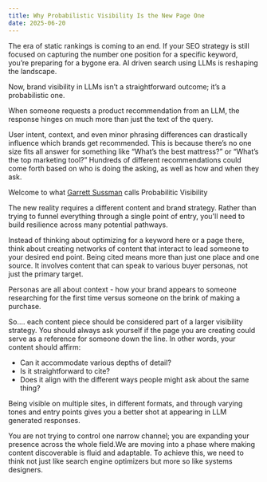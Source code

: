 ```yaml
---
title: Why Probabilistic Visibility Is the New Page One
date: 2025-06-20
---
```

The era of static rankings is coming to an end. If your SEO strategy is still focused on capturing the number one position for a specific keyword, you’re preparing for a bygone era. AI driven search using LLMs is reshaping the landscape.

Now, brand visibility in LLMs isn’t a straightforward outcome; it’s a probabilistic one.

When someone requests a product recommendation from an LLM, the response hinges on much more than just the text of the query.

User intent, context, and even minor phrasing differences can drastically influence which brands get recommended. This is because there’s no one size fits all answer for something like “What’s the best mattress?” or “What’s the top marketing tool?” Hundreds of different recommendations could come forth based on who is doing the asking, as well as how and when they ask.

Welcome to what <a href="https://www.linkedin.com/in/garrettsussman/">Garrett Sussman</A> calls Probabilitic Visibility

<!--truncate-->

The new reality requires a different content and brand strategy. Rather than trying to funnel everything through a single point of entry, you'll need to build resilience across many potential pathways.

Instead of thinking about optimizing for a keyword here or a page there, think about creating networks of content that interact to lead someone to your desired end point. Being cited means more than just one place and one source. It involves content that can speak to various buyer personas, not just the primary target.

Personas are all about context - how your brand appears to someone researching for the first time versus someone on the brink of making a purchase.

So.... each content piece should be considered part of a larger visibility strategy. You should always ask yourself if the page you are creating could serve as a reference for someone down the line. In other words, your content should affirm:

- Can it accommodate various depths of detail?
- Is it straightforward to cite?
- Does it align with the different ways people might ask about the same thing?

Being visible on multiple sites, in different formats, and through varying tones and entry points gives you a better shot at appearing in LLM generated responses.

You are not trying to control one narrow channel; you are expanding your presence across the whole field.We are moving into a phase where making content discoverable is fluid and adaptable. To achieve this, we need to think not just like search engine optimizers but more so like systems designers.